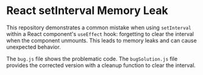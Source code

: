 # React setInterval Memory Leak

This repository demonstrates a common mistake when using `setInterval` within a React component's `useEffect` hook: forgetting to clear the interval when the component unmounts.  This leads to memory leaks and can cause unexpected behavior.

The `bug.js` file shows the problematic code. The `bugSolution.js` file provides the corrected version with a cleanup function to clear the interval.